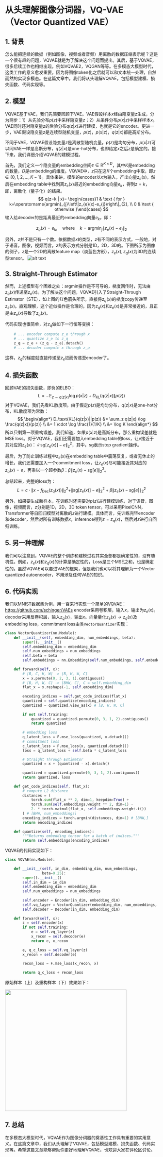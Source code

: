 # 从头理解图像分词器，VQ-VAE（Vector Quantized VAE）

## 1. 背景

怎么能把连续的数据（例如图像，视频或者音频）用离散的数据压缩表示呢？这是一个很有趣的问题，VQVAE就是为了解决这个问题而提出。其后，基于VQVAE，很多后续工作也相继出现，例如VQVAE2，VQGAN等等。在多模态大模型时代，这类工作的意义愈发重要，因为将图像token化之后就可以和文本统一处理，自然而然的实现多模态。在这篇文章中，我们将从头理解VQVAE，包括模型建模、损失函数、代码实现等。

## 2. 模型

VQVAE基于VAE，我们先简要回顾下VAE。VAE假设样本$x$经由隐变量$z$生成，分为两步：1）从先验分布$p(z)$中采样隐变量$z$；2）从条件分布$p(x|z)$中采样样本$x$。VAE同时还对隐变量$z$的后验分布$q(z|x)$进行建模，也就是它的encoder。更进一步，VAE假设隐变量$z$是连续型随机变量，$p(z)$，$p(x|z)$，$q(z|x)$都是高斯分布。

不同于VAE，VQVAE假设隐变量$z$是离散型随机变量，$p(z)$是均匀分布，$p(x|z)$可以同VAE一样是高斯分布，$q(z|x)$是one-hot分布，也即给定$x$之后$z$是确定的。接下来，我们详细介绍VQVAE的建模过程。



首先，我们定义一个隐变量的embedding空间$e \in \mathbb{R}^{K \times D}$，其中$K$是embedding的数量，$D$是embedding的维度。VQVAE中，$z$只在这$K$个embedding中取，即$z \in \{0, 1, 2, ..., K-1\}$。具体来讲，模型的encoder以$x$为输入，产出向量$z_e(x)$，然后在embedding table中找到离$z_e(x)$最近的embedding向量$e_k$，得到$z = k$，即，离散化（量子化）的结果。
$$
q(z=k | x)= \begin{cases}1 & \text { for } k=\operatorname{argmin}_{j}\left\|z_{e}(x)-e_{j}\right\|_{2}, \\ 0 & \text { otherwise }\end{cases}
$$
输入给decoder的是距离最近的embedding向量$e_k$，即：

$$
z_{q}(x) = e_k, \quad \text{where} \quad k = \operatorname{argmin}_{j} \|z_e(x) - e_j\|_2
$$

另外，$z$并不是只有一个数。依据数据$x$的类型，$z$有不同的表示方式。一般地，对于语音，图像，视频而言，$z$的表示方式分别是1D，2D，3D的。下图所示为图像的例子，$z$是一个2D的离散feature map（淡蓝色方形），$z_{e}(x), z_{q}(x)$为3D的连续型tensor。
![alt text](image-1.png)

## 3. Straight-Through Estimator
然而，上述模型有个困难之处：argmin操作是不可导的，梯度回传时，无法由$z_q(x)$传递至$z_e(x)$。为了解决这个问题，VQVAE引入了Straight-Through Estimator（STE），如上图的红色箭头所示，直接将$z_q(x)$的梯度copy传递至$z_e(x)$。直观理解，这个近似操作是合理的，因为$z_q(x)$和$z_e(x)$是非常接近的，且正是由$z_e(x)$导致了$z_q(x)$。

代码实现也很简单，对$z_q$做如下一行恒等变换：
```python
    # ... encoder compute z_e through x
    # ... quantize z_e to z_q
    z_q = z_e + (z_q - z_e).detach()
    # ... decoder compute x through z_q
```
这样，$z_q$的梯度就直接传递至$z_e$进而传递至encoder了。

## 4. 损失函数
回顾VAE的损失函数，即负的ELBO：
$$
L=  - \mathbb{E}_{{z} \sim q({z}\vert{x})} \log p({x}\vert{z}) + D_\text{KL}( q({z}\vert{x}) \| p({z}) )
$$
对于VQVAE，我们先看KL散度项。由于假定$p(z)$是均匀分布，$q(z|x)$是one-hot分布，KL散度项为常数：
$$
\begin{align*}
D_\text{KL}(q(z|x)||p(z)) &= \sum_z q(z|x) \log \frac{q(z|x)}{p(z)} \\
&= 1 \cdot \log \frac{1}{1/K} \\
&= \log K
\end{align*}
$$
所以只剩第一项重构误差，我们知道，如果$p(x|z)$是高斯分布，那么重构误差就是MSE loss。对于VQVAE，我们还需要加入embedding table的loss，让$e$接近于其对应的$z_e(x)$：$\|\text{sg}[z_e(x)] - e\|_2^2$，其中，sg表示stop gradient操作。

最后，为了防止训练过程中$z_e(x)$在embedding table中震荡反复，或者无休止的增长，我们还需要加入一个commitment loss，让$z_e(x)$尽可能接近其对应的$z_q(x)=e$，再乘以一个超参数$\beta$：$\beta \|z_e(x) - \text{sg}[e]\|_2^2$。


总结起来，完整的loss为：
$$
L = c \cdot \left\|{x}-f_\text{Dec}(z_q(x))\right\|_2^{2} + \|\text{sg}[z_e(x)] - e\|_2^2 + \beta \|z_e(x) - \text{sg}[e]\|_2^2
$$

另外，如果要生成新样本，在训练时还需要对$p(z)$进行建模训练，对于语音，图像，视频而言，$z$分别是1D，2D，3D token tensor。可以采用PixelCNN，Transformer等自回归模型对离散的$z$进行建模。具体而言，先训练完毕encoder和decoder，然后对所有训练数据$x$，inference得到$z=z_q(x)$，然后对$z$进行自回归训练。
## 5. 另一种理解
我们可以注意到，VQVAE的整个训练和建模过程其实全部都是确定性的，没有随机性。例如，$z_e(x)$和$z_q(x)$的计算是确定性的，Loss是三个MSE之和，也是确定性的。虽然VQVAE可以套进VAE的框架，但是我们也可以将其理解为一个Vector quantized autoencoder，不用涉及任何VAE的知识。
## 6. 代码实现
我们以MNIST数据集为例，用一百来行实现一个简单的VQVAE：https://github.com/schinger/VAEs
 encoder采用卷积层，输入$x$，输出为$z_e(x)$。decoder采用反卷积层，输入$z_q(x)$，输出$x$。向量量化$z_e(x)\rightarrow z_q(x)$及embedding loss，commitment loss由类`VectorQuantizer`实现：
```python
class VectorQuantizer(nn.Module):
    def __init__(self, embedding_dim, num_embeddings, beta):
        super().__init__()
        self.embedding_dim = embedding_dim
        self.num_embeddings = num_embeddings
        self.beta = beta
        self.embeddings = nn.Embedding(self.num_embeddings, self.embedding_dim)
        
    def forward(self, x):
        # [B, C, H, W] -> [B, H, W, C]
        x = x.permute(0, 2, 3, 1).contiguous()
        # [B, H, W, C] -> [BHW, C], C = self.embedding_dim
        flat_x = x.reshape(-1, self.embedding_dim)
        
        encoding_indices = self.get_code_indices(flat_x)
        quantized = self.quantize(encoding_indices)
        quantized = quantized.view_as(x) # [B, H, W, C]
        
        if not self.training:
            quantized = quantized.permute(0, 3, 1, 2).contiguous()
            return quantized
        
        # embedding loss
        q_latent_loss = F.mse_loss(quantized, x.detach())
        # commitment loss
        c_latent_loss = F.mse_loss(x, quantized.detach())
        loss = q_latent_loss + self.beta * c_latent_loss

        # Straight Through Estimator
        quantized = x + (quantized - x).detach()
        
        quantized = quantized.permute(0, 3, 1, 2).contiguous()
        return quantized, loss
    
    def get_code_indices(self, flat_x):
        # compute L2 distance
        distances = (
            torch.sum(flat_x ** 2, dim=1, keepdim=True) +
            torch.sum(self.embeddings.weight ** 2, dim=1) -
            2. * torch.matmul(flat_x, self.embeddings.weight.t())
        ) # [BHW, num_embeddings]
        encoding_indices = torch.argmin(distances, dim=1) # [BHW,]
        return encoding_indices
    
    def quantize(self, encoding_indices):
        """Returns embedding tensor for a batch of indices."""
        return self.embeddings(encoding_indices)     
```
VQVAE的代码实现如下：
```python
class VQVAE(nn.Module):
    
    def __init__(self, in_dim, embedding_dim, num_embeddings, 
                 beta=0.25):
        super().__init__()
        self.in_dim = in_dim
        self.embedding_dim = embedding_dim
        self.num_embeddings = num_embeddings
        
        self.encoder = Encoder(in_dim, embedding_dim)
        self.vq_layer = VectorQuantizer(embedding_dim, num_embeddings, beta)
        self.decoder = Decoder(in_dim, embedding_dim)
        
    def forward(self, x):
        z = self.encoder(x)
        if not self.training:
            e = self.vq_layer(z)
            x_recon = self.decoder(e)
            return e, x_recon
        
        e, q_c_loss = self.vq_layer(z)
        x_recon = self.decoder(e)
        
        recon_loss = F.mse_loss(x_recon, x)
        
        return q_c_loss + recon_loss    
```
原始样本（上）及重构样本（下）效果如下：

<img src="vq_generated_imgs.png" width="400">

## 7. 总结
在多模态大模型时代，VQVAE作为图像分词器的奠基性工作具有重要的实用意义。在这篇文章中，我们从头理解了VQVAE，包括模型建模、损失函数、代码实现等。希望这篇文章能够帮助你更好地理解VQVAE，也欢迎大家在评论区讨论。

